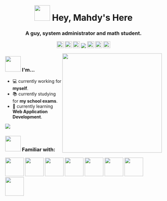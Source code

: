 <h1 align="center">
  <img src="https://raw.githubusercontent.com/MahdyMirzade/MahdyMirzade/main/assets/gifs/hello.gif" width="50px"/>
  Hey, Mahdy's Here
</h1>
<h3 align="center">A guy, system administrator and math student.</h3>
<p align="center">
  <a href="mailto://me@mahdym.ir" target="blank"><img src="https://raw.githubusercontent.com/MahdyMirzade/MahdyMirzade/main/assets/icons/socials/mail.svg" alt="Mahdy's Email" height="22px" /></a>
  <a href="https://telegram.me/MahdyMirzade" target="blank"><img src="https://raw.githubusercontent.com/MahdyMirzade/MahdyMirzade/main/assets/icons/socials/telegram.svg" alt="Mahdy's Private Telegram" height="22px" /></a>
  <a href="https://twitter.com/MahdyMirzade" target="blank"><img src="https://raw.githubusercontent.com/MahdyMirzade/MahdyMirzade/main/assets/icons/socials/twitter.svg" alt="Mahdy's Twitter" height="22px" /></a>
  <img src="https://komarev.com/ghpvc/?username=mahdymirzade&label=Views&color=c792ea&style=flat">
  <a href="https://linkedin.com/in/MahdyMirzade" target="blank"><img src="https://raw.githubusercontent.com/MahdyMirzade/MahdyMirzade/main/assets/icons/socials/linkedin.svg" alt="Mahdy's Linkedin" height="22px" /></a>
  <a href="https://www.youtube.com/channel/UCgQdkPgiKuhEj9bzxWgPS1w" target="blank"><img src="https://raw.githubusercontent.com/MahdyMirzade/MahdyMirzade/main/assets/icons/socials/youtube.svg" alt="Mahdy's Youtube Channel" height="22px" /></a>
  <a href="https://odysee.com/@MahdyMirzade:0" target="blank"><img src="https://raw.githubusercontent.com/MahdyMirzade/MahdyMirzade/main/assets/icons/socials/odysee.svg" alt="Mahdy's Odysee Channel" height="22px" /></a>
</p>

<img align="right" src="https://raw.githubusercontent.com/MahdyMirzade/MahdyMirzade/main/assets/gifs/planet.gif" width="320px"/>

### <img src="https://raw.githubusercontent.com/MahdyMirzade/MahdyMirzade/main/assets/gifs/banana.idea.gif" width="50px"/> I'm...
- :computer: currently working for **myself**.
- :books: currently studying for **my school exams**.
- :seedling: currently learning **Web Application Development**.

<img src="https://github-readme-stats.vercel.app/api?username=mahdymirzade&show_icons=true&theme=nightowl">

### <img src="https://raw.githubusercontent.com/MahdyMirzade/MahdyMirzade/main/assets/gifs/potato.dancing.gif" width="50px"/> Familiar with:
<p>
<img src="https://raw.githubusercontent.com/MahdyMirzade/MahdyMirzade/main/assets/icons/languages/c.svg" width="60px"/>
<img src="https://raw.githubusercontent.com/MahdyMirzade/MahdyMirzade/main/assets/icons/languages/c++.svg" width="60px"/>
<img src="https://raw.githubusercontent.com/MahdyMirzade/MahdyMirzade/main/assets/icons/languages/python.svg" width="60px"/>
<img src="https://raw.githubusercontent.com/MahdyMirzade/MahdyMirzade/main/assets/icons/languages/bash.svg" width="60px"/>
<img src="https://raw.githubusercontent.com/MahdyMirzade/MahdyMirzade/main/assets/icons/languages/php.svg" width="60px"/>
<img src="https://raw.githubusercontent.com/MahdyMirzade/MahdyMirzade/main/assets/icons/languages/html5.svg" width="60px"/>
<img src="https://raw.githubusercontent.com/MahdyMirzade/MahdyMirzade/main/assets/icons/languages/css3.svg" width="60px"/>
<img src="https://raw.githubusercontent.com/MahdyMirzade/MahdyMirzade/main/assets/icons/languages/javascript.svg" width="60px"/>
</p>
